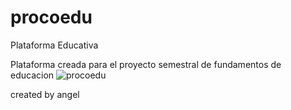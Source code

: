 # procoedu
Plataforma Educativa


Plataforma creada para el proyecto semestral de fundamentos de educacion
![procoedu](https://user-images.githubusercontent.com/60658277/211973191-77198945-4d7c-4688-9523-9ec479f84aea.png)

created by angel

